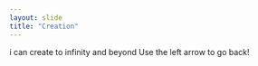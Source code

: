 ```yaml
---
layout: slide
title: "Creation"
---
```

i can create to infinity and beyond
Use the left arrow to go back!
